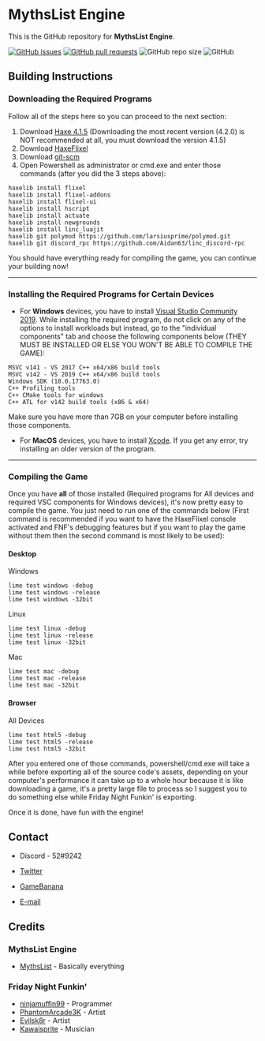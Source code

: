 # MythsList Engine

This is the GitHub repository for **MythsList Engine**.

[![GitHub issues](https://img.shields.io/github/issues/MythsList/MythsList-Engine)](https://github.com/MythsList/MythsList-Engine/issues)
[![GitHub pull requests](https://img.shields.io/github/issues-pr/MythsList/MythsList-Engine)](https://github.com/MythsList/MythsList-Engine/pulls)
![GitHub repo size](https://img.shields.io/github/repo-size/MythsList/MythsList-Engine)
![GitHub](https://img.shields.io/github/license/MythsList/MythsList-Engine)

## Building Instructions

### Downloading the Required Programs

Follow all of the steps here so you can proceed to the next section:

1. Download [Haxe 4.1.5](https://haxe.org/download/version/4.1.5/) (Downloading the most recent version (4.2.0) is NOT recommended at all, you must download the version 4.1.5)
2. Download [HaxeFlixel](https://haxeflixel.com/documentation/install-haxeflixel/)
3. Download [git-scm](https://git-scm.com/downloads)
4. Open Powershell as administrator or cmd.exe and enter those commands (after you did the 3 steps above):
```
haxelib install flixel
haxelib install flixel-addons
haxelib install flixel-ui
haxelib install hscript
haxelib install actuate
haxelib install newgrounds
haxelib install linc_luajit
haxelib git polymod https://github.com/larsiusprime/polymod.git
haxelib git discord_rpc https://github.com/Aidan63/linc_discord-rpc
```

You should have everything ready for compiling the game, you can continue your building now!

------

### Installing the Required Programs for Certain Devices

- For **Windows** devices, you have to install [Visual Studio Community 2019](https://visualstudio.microsoft.com/en/vs/community/). While installing the required program, do not click on any of the options to install workloads but instead, go to the "individual components" tab and choose the following components below (THEY MUST BE INSTALLED OR ELSE YOU WON'T BE ABLE TO COMPILE THE GAME):

```
MSVC v141 - VS 2017 C++ x64/x86 build tools
MSVC v142 - VS 2019 C++ x64/x86 build tools
Windows SDK (10.0.17763.0)
C++ Profiling tools
C++ CMake tools for windows
C++ ATL for v142 build tools (x86 & x64)
```

Make sure you have more than 7GB on your computer before installing those components.

- For **MacOS** devices, you have to install [Xcode](https://developer.apple.com/xcode/). If you get any error, try installing an older version of the program.

------

### Compiling the Game

Once you have **all** of those installed (Required programs for All devices and required VSC components for Windows devices), it's now pretty easy to compile the game. You just need to run one of the commands below (First command is recommended if you want to have the HaxeFlixel console activated and FNF's debugging features but if you want to play the game without them then the second command is most likely to be used):

#### Desktop

Windows
```
lime test windows -debug
lime test windows -release
lime test windows -32bit
```
Linux
```
lime test linux -debug
lime test linux -release
lime test linux -32bit
```
Mac
```
lime test mac -debug
lime test mac -release
lime test mac -32bit
```

#### Browser

All Devices
```
lime test html5 -debug
lime test html5 -release
lime test html5 -32bit
```

After you entered one of those commands, powershell/cmd.exe will take a while before exporting all of the source code's assets, depending on your computer's performance it can take up to a whole hour because it is like downloading a game, it's a pretty large file to process so I suggest you to do something else while Friday Night Funkin' is exporting.

Once it is done, have fun with the engine!

## Contact

- Discord - 52#9242

- [Twitter](https://twitter.com/mythslist)
- [GameBanana](https://gamebanana.com/members/1947708)
- [E-mail](mailto:mythslistofficial@gmail.com)

## Credits

### MythsList Engine

- [MythsList](https://twitter.com/mythslist) - Basically everything

### Friday Night Funkin'

- [ninjamuffin99](https://twitter.com/ninja_muffin99) - Programmer
- [PhantomArcade3K](https://twitter.com/phantomarcade3k) - Artist
- [Evilsk8r](https://twitter.com/evilsk8r) - Artist
- [Kawaisprite](https://twitter.com/kawaisprite) - Musician